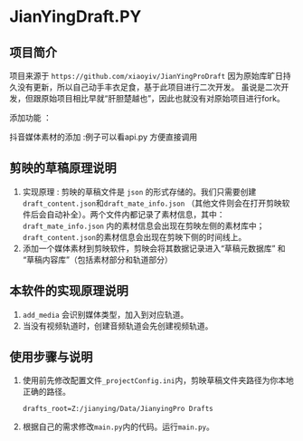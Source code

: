 # JianYingDraft.PY

## 项目简介

项目来源于 `https://github.com/xiaoyiv/JianYingProDraft`
因为原始库旷日持久没有更新，所以自己动手丰衣足食，基于此项目进行二次开发。
虽说是二次开发，但跟原始项目相比早就“肝胆楚越也”，因此也就没有对原始项目进行fork。

添加功能 ：

   抖音媒体素材的添加 :例子可以看api.py 方便直接调用

## 剪映的草稿原理说明

1. 实现原理 : 剪映的草稿文件是 `json` 的形式存储的。我们只需要创建`draft_content.json`和`draft_mate_info.json`
   （其他文件则会在打开剪映软件后会自动补全）。两个文件内都记录了素材信息，其中：`draft_mate_info.json`
   内的素材信息会出现在剪映左侧的素材库中；`draft_content.json`的素材信息会出现在剪映下侧的时间线上。
2. 添加一个媒体素材到剪映软件，剪映会将其数据记录进入“草稿元数据库” 和 “草稿内容库”（包括素材部分和轨道部分）

## 本软件的实现原理说明

1. `add_media` 会识别媒体类型，加入到对应轨道。
2. 当没有视频轨道时，创建音频轨道会先创建视频轨道。

## 使用步骤与说明

1. 使用前先修改配置文件`_projectConfig.ini`内，剪映草稿文件夹路径为你本地正确的路径。
   ```shell
   drafts_root=Z:/jianying/Data/JianyingPro Drafts
   ```
2. 根据自己的需求修改`main.py`内的代码。运行`main.py`。
